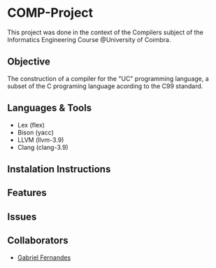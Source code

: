 # COMP-Project
This project was done in the context of the Compilers subject of the Informatics Engineering Course @University of Coimbra.  

## Objective
The construction of a compiler for the "UC" programming language, a subset of the C programing language acording to the C99 standard. 

## Languages & Tools
  - Lex (flex) 
  - Bison (yacc)
  - LLVM (llvm-3.9)
  - Clang (clang-3.9)
  
## Instalation Instructions


## Features


## Issues


## Collaborators
  - [Gabriel Fernandes](https://github.com/gabrielmendesfernandes)
